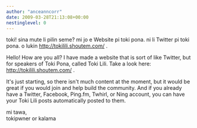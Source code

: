 ```yaml
---
author: "anceanncorr"
date: 2009-03-28T21:13:08+00:00
nestinglevel: 0
---
```

toki! sina mute li pilin seme? mi jo e Website pi toki pona. ni li Twitter pi toki pona. o lukin http://tokilili.shoutem.com/ .  
  
Hello! How are you all? I have made a website that is sort of like Twitter, but for speakers of Toki Pona, called Toki Lili. Take a look here: http://tokilili.shoutem.com/ .  
  
It's just starting, so there isn't much content at the moment, but it would be great if you would join and help build the community. And if you already have a Twitter, Facebook, Ping.fm, Twhirl, or Ning account, you can have your Toki Lili posts automatically posted to them.  
  
mi tawa,  
tokipwner or kalama